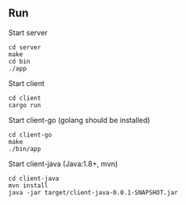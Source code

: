 ## Run

Start server

```
cd server
make
cd bin
./app
```

Start client 

```
cd client
cargo run
```

Start client-go (golang should be installed)
```
cd client-go
make
./bin/app
```

Start client-java (Java:1.8+, mvn)
```
cd client-java
mvn install
java -jar target/client-java-0.0.1-SNAPSHOT.jar
```
